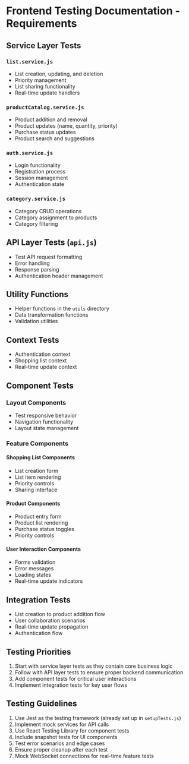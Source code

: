 # Frontend Testing Documentation - Requirements

## Service Layer Tests

### `list.service.js`
- List creation, updating, and deletion
- Priority management
- List sharing functionality
- Real-time update handlers

### `productCatalog.service.js`
- Product addition and removal
- Product updates (name, quantity, priority)
- Purchase status updates
- Product search and suggestions

### `auth.service.js`
- Login functionality
- Registration process
- Session management
- Authentication state

### `category.service.js`
- Category CRUD operations
- Category assignment to products
- Category filtering

## API Layer Tests (`api.js`)
- Test API request formatting
- Error handling
- Response parsing
- Authentication header management

## Utility Functions
- Helper functions in the `utils` directory
- Data transformation functions
- Validation utilities

## Context Tests
- Authentication context
- Shopping list context
- Real-time update context

## Component Tests

### Layout Components
- Test responsive behavior
- Navigation functionality
- Layout state management

### Feature Components

#### Shopping List Components
- List creation form
- List item rendering
- Priority controls
- Sharing interface

#### Product Components
- Product entry form
- Product list rendering
- Purchase status toggles
- Priority controls

#### User Interaction Components
- Forms validation
- Error messages
- Loading states
- Real-time update indicators

## Integration Tests
- List creation to product addition flow
- User collaboration scenarios
- Real-time update propagation
- Authentication flow

## Testing Priorities
1. Start with service layer tests as they contain core business logic
2. Follow with API layer tests to ensure proper backend communication
3. Add component tests for critical user interactions
4. Implement integration tests for key user flows

## Testing Guidelines
1. Use Jest as the testing framework (already set up in `setupTests.js`)
2. Implement mock services for API calls
3. Use React Testing Library for component tests
4. Include snapshot tests for UI components
5. Test error scenarios and edge cases
6. Ensure proper cleanup after each test
7. Mock WebSocket connections for real-time feature tests